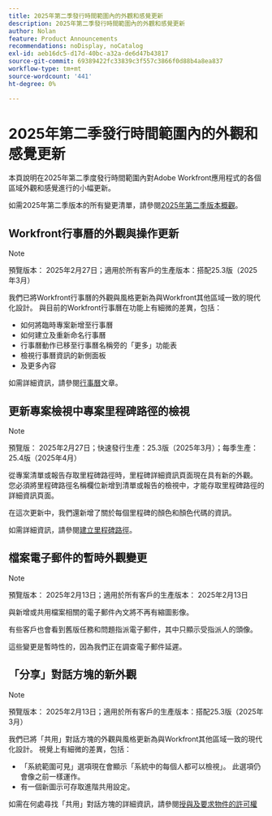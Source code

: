 ```yaml
---
title: 2025年第二季發行時間範圍內的外觀和感覺更新
description: 2025年第二季發行時間範圍內的外觀和感覺更新
author: Nolan
feature: Product Announcements
recommendations: noDisplay, noCatalog
exl-id: aeb16dc5-d17d-40bc-a32a-de6d47b43817
source-git-commit: 69389422fc33839c3f557c3866f0d88b4a8ea837
workflow-type: tm+mt
source-wordcount: '441'
ht-degree: 0%

---
```


# 2025年第二季發行時間範圍內的外觀和感覺更新

本頁說明在2025年第二季度發行時間範圍內對Adobe Workfront應用程式的各個區域外觀和感覺進行的小幅更新。

如需2025年第二季版本的所有變更清單，請參閱[2025年第二季版本概觀](/help/quicksilver/product-announcements/product-releases/25-q2-release-activity/25-q2-release-overview.md)。

## Workfront行事曆的外觀與操作更新

>[!NOTE]
>
>預覽版本： 2025年2月27日；適用於所有客戶的生產版本：搭配25.3版（2025年3月）

我們已將Workfront行事曆的外觀與風格更新為與Workfront其他區域一致的現代化設計。 與目前的Workfront行事曆在功能上有細微的差異，包括：

* 如何將臨時專案新增至行事曆
* 如何建立及重新命名行事曆
* 行事曆動作已移至行事曆名稱旁的「更多」功能表
* 檢視行事曆資訊的新側面板
* 及更多內容

如需詳細資訊，請參閱[行事曆](/help/quicksilver/reports-and-dashboards/reports/calendars/calendars.md)文章。

## 更新專案檢視中專案里程碑路徑的檢視

>[!NOTE]
>
>預覽版： 2025年2月27日；快速發行生產：25.3版（2025年3月）；每季生產：25.4版（2025年4月）

從專案清單或報告存取里程碑路徑時，里程碑詳細資訊頁面現在具有新的外觀。 您必須將里程碑路徑名稱欄位新增到清單或報告的檢視中，才能存取里程碑路徑的詳細資訊頁面。

在這次更新中，我們還新增了關於每個里程碑的顏色和顏色代碼的資訊。

如需詳細資訊，請參閱[建立里程碑路徑](/help/quicksilver/administration-and-setup/customize-workfront/configure-approval-milestone-processes/create-milestone-path.md)。

## 檔案電子郵件的暫時外觀變更

>[!NOTE]
>
>預覽版本： 2025年2月13日；適用於所有客戶的生產版本： 2025年2月13日

與新增或共用檔案相關的電子郵件內文將不再有縮圖影像。

有些客戶也會看到舊版任務和問題指派電子郵件，其中只顯示受指派人的頭像。

這些變更是暫時性的，因為我們正在調查電子郵件延遲。

## 「分享」對話方塊的新外觀

>[!NOTE]
>
>預覽版本： 2025年2月13日；適用於所有客戶的生產版本：搭配25.3版（2025年3月）

我們已將「共用」對話方塊的外觀與風格更新為與Workfront其他區域一致的現代化設計。 視覺上有細微的差異，包括：

* 「系統範圍可見」選項現在會顯示「系統中的每個人都可以檢視」。 此選項仍會像之前一樣運作。
* 有一個新圖示可存取進階共用設定。

如需在何處尋找「共用」對話方塊的詳細資訊，請參閱[授與及要求物件的許可權](/help/quicksilver/workfront-basics/grant-and-request-access-to-objects/grant-and-request-access-to-objects.md)
